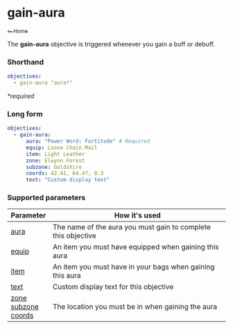 # gain-aura

<a href="../index.md"><sub>← Home</sub></a>

The **gain-aura** objective is triggered whenever you gain a buff or debuff.

### Shorthand

```yaml
objectives:
  - gain-aura "aura*"
```

_*required_

### Long form

```yaml
objectives:
  - gain-aura:
      aura: "Power Word: Fortitude" # Required
      equip: Loose Chain Mail
      item: Light Leather
      zone: Elwynn Forest
      subzone: Goldshire
      coords: 42.41, 64.47, 0.3
      text: "Custom display text"
```

### Supported parameters

| Parameter | How it's used |
|---|---|
| [aura](../parameters/aura.md) | The name of the aura you must gain to complete this objective |
| [equip](../parameters/equip.md) | An item you must have equipped when gaining this aura |
| [item](../parameters/item.md) | An item you must have in your bags when gaining this aura |
| [text](../parameters/text.md) | Custom display text for this objective |
| [zone](../parameters/zone.md)<br/>[subzone](../parameters/zone.md)<br/>[coords](../parameters/coords.md) | The location you must be in when gaining the aura |
